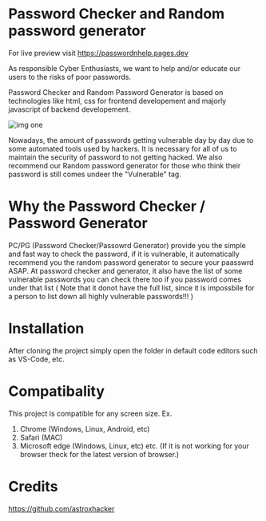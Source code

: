 # Password Checker and Random password generator
For live preview visit https://passwordnhelp.pages.dev

As responsible Cyber Enthusiasts, we want to help and/or educate our users to the risks of poor passwords.

Password Checker and Random Password Generator is based on technologies like html, css for frontend developement and majorly javascript of backend developement.

![img one](https://user-images.githubusercontent.com/109857735/197757023-231f7b0d-e719-446e-b2f3-01eecd04bf3f.jpg)

Nowadays, the amount of passwords getting vulnerable day by day due to some automated tools used by hackers.
It is necessary for all of us to maintain the security of password to not getting hacked.
We also recommend our Random password generator for those who think their password is still comes undeer the "Vulnerable" tag.

# Why the Password Checker / Password Generator
PC/PG (Password Checker/Passowrd Generator) provide you the simple and fast way to check the password, if it is vulnerable, it automatically recommend you the random password generator to secure your paasswrd ASAP.
At password checker and generator, it also have the list of some vulnerable passwords you can check there too if you password comes under that list ( Note that it donot have the full list, since it is impossbile for a person to list down all highly vulnerable passwords!!! )

# Installation

After cloning the project simply open the folder in default code editors such as VS-Code, etc.


# Compatibality

This project is compatible for any screen size.
Ex.
1. Chrome (Windows, Linux, Android, etc)
2. Safari (MAC)
3. Microsoft edge (Windows, Linux, etc)
etc.
(If it is not working for your browser theck for the latest version of browser.)

# Credits

https://github.com/astroxhacker
